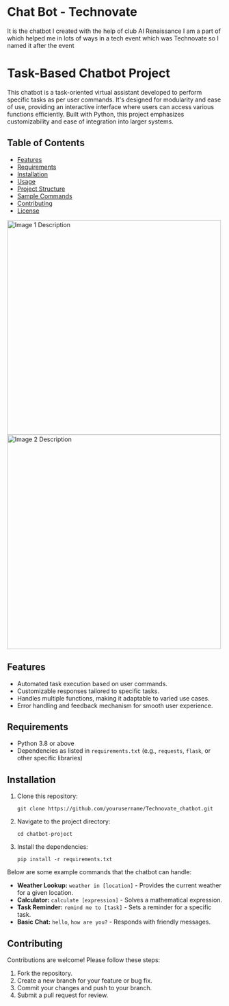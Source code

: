 <!DOCTYPE html>
<html lang="en">
<head>
    <meta charset="UTF-8">
    <meta name="viewport" content="width=device-width, initial-scale=1.0">
    <h1>Chat Bot - Technovate </h1>
    <p>It is the chatbot I created with the help of club AI Renaissance I am a part of which helped me in lots of ways in a tech event which was Technovate so I named it after the event</p>
</head>
<body>

<h1>Task-Based Chatbot Project</h1>

<p>This chatbot is a task-oriented virtual assistant developed to perform specific tasks as per user commands. It's designed for modularity and ease of use, providing an interactive interface where users can access various functions efficiently. Built with Python, this project emphasizes customizability and ease of integration into larger systems.</p>

<h2>Table of Contents</h2>
<ul>
    <li><a href="#features">Features</a></li>
    <li><a href="#requirements">Requirements</a></li>
    <li><a href="#installation">Installation</a></li>
    <li><a href="#usage">Usage</a></li>
    <li><a href="#structure">Project Structure</a></li>
    <li><a href="#sample-commands">Sample Commands</a></li>
    <li><a href="#contributing">Contributing</a></li>
    <li><a href="#license">License</a></li>
</ul>

<img src="Downloads/1.jpeg" alt="Image 1 Description" width="500">
<img src="Downloads/2.jpeg" alt="Image 2 Description" width="500">

<h2 id="features">Features</h2>
<ul>
    <li>Automated task execution based on user commands.</li>
    <li>Customizable responses tailored to specific tasks.</li>
    <li>Handles multiple functions, making it adaptable to varied use cases.</li>
    <li>Error handling and feedback mechanism for smooth user experience.</li>
</ul>

<h2 id="requirements">Requirements</h2>
<ul>
    <li>Python 3.8 or above</li>
    <li>Dependencies as listed in <code>requirements.txt</code> (e.g., <code>requests</code>, <code>flask</code>, or other specific libraries)</li>
</ul>

<h2 id="installation">Installation</h2>
<ol>
    <li>Clone this repository:</li>
    <pre><code>git clone https://github.com/yourusername/Technovate_chatbot.git</code></pre>
    <li>Navigate to the project directory:</li>
    <pre><code>cd chatbot-project</code></pre>
    <li>Install the dependencies:</li>
    <pre><code>pip install -r requirements.txt</code></pre>
</ol>

<p>Below are some example commands that the chatbot can handle:</p>
<ul>
    <li><strong>Weather Lookup:</strong> <code>weather in [location]</code> - Provides the current weather for a given location.</li>
    <li><strong>Calculator:</strong> <code>calculate [expression]</code> - Solves a mathematical expression.</li>
    <li><strong>Task Reminder:</strong> <code>remind me to [task]</code> - Sets a reminder for a specific task.</li>
    <li><strong>Basic Chat:</strong> <code>hello</code>, <code>how are you?</code> - Responds with friendly messages.</li>
</ul>

<h2 id="contributing">Contributing</h2>
<p>Contributions are welcome! Please follow these steps:</p>
<ol>
    <li>Fork the repository.</li>
    <li>Create a new branch for your feature or bug fix.</li>
    <li>Commit your changes and push to your branch.</li>
    <li>Submit a pull request for review.</li>
</ol>


</body>
</html>
